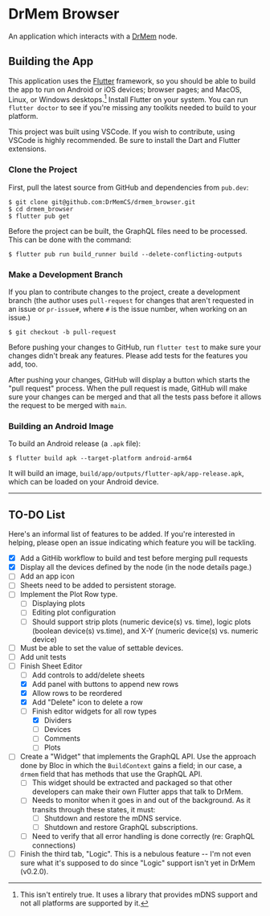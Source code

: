 # DrMem Browser

An application which interacts with a [DrMem](https://github.com/DrMemCS/drmem) node.

## Building the App

This application uses the [Flutter](https://flutter.dev/) framework, so you should be able to build the app to run on Android or iOS devices; browser pages; and MacOS, Linux, or Windows desktops.[^1] Install Flutter on your system. You can run `flutter doctor` to see if you're missing any toolkits needed to build to your platform.

This project was built using VSCode. If you wish to contribute, using VSCode is highly recommended. Be sure to install the Dart and Flutter extensions.

### Clone the Project

First, pull the latest source from GitHub and dependencies from `pub.dev`:

```shell
$ git clone git@github.com:DrMemCS/drmem_browser.git
$ cd drmem_browser
$ flutter pub get
```

Before the project can be built, the GraphQL files need to be processed. This can be done with the command:

```shell
$ flutter pub run build_runner build --delete-conflicting-outputs
```

### Make a Development Branch

If you plan to contribute changes to the project, create a development branch (the author uses `pull-request` for changes that aren't requested in an issue or `pr-issue#`, where `#` is the issue number, when working on an issue.)

```shell
$ git checkout -b pull-request
```

Before pushing your changes to GitHub, run `flutter test` to make sure your changes didn't break any features. Please add tests for the features you add, too.

After pushing your changes, GitHub will display a button which starts the "pull request" process. When the pull request is made, GitHub will make sure your changes can be merged and that all the tests pass before it allows the request to be merged with `main`.

### Building an Android Image

To build an Android release (a `.apk` file):

```shell
$ flutter build apk --target-platform android-arm64
```

It will build an image, `build/app/outputs/flutter-apk/app-release.apk`, which can be loaded on your Android device.

---

## TO-DO List

Here's an informal list of features to be added. If you're interested in helping, please open an issue indicating which feature you will be tackling.

- [X] Add a GitHib workflow to build and test before merging pull requests
- [X] Display all the devices defined by the node (in the node details page.)
- [ ] Add an app icon
- [ ] Sheets need to be added to persistent storage.
- [ ] Implement the Plot Row type.
  - [ ] Displaying plots
  - [ ] Editing plot configuration
  - [ ] Should support strip plots (numeric device(s) vs. time), logic plots (boolean device(s) vs.time), and X-Y (numeric device(s) vs. numeric device)
- [ ] Must be able to set the value of settable devices.
- [ ] Add unit tests
- [ ] Finish Sheet Editor
  - [ ] Add controls to add/delete sheets
  - [X] Add panel with buttons to append new rows
  - [X] Allow rows to be reordered
  - [X] Add "Delete" icon to delete a row
  - [ ] Finish editor widgets for all row types
    - [X] Dividers
    - [ ] Devices
    - [ ] Comments
    - [ ] Plots
- [ ] Create a "Widget" that implements the GraphQL API. Use the approach done by Bloc in which the `BuildContext` gains a field; in our case, a `drmem` field that has methods that use the GraphQL API.
  - [ ] This widget should be extracted and packaged so that other developers can make their own Flutter apps that talk to DrMem.
  - [ ] Needs to monitor when it goes in and out of the background. As it transits through these states, it must:
    - [ ] Shutdown and restore the mDNS service.
    - [ ] Shutdown and restore GraphQL subscriptions.
  - [ ] Need to verify that all error handling is done correctly (re: GraphQL connections)
- [ ] Finish the third tab, "Logic". This is a nebulous feature -- I'm not even sure what it's supposed to do since "Logic" support isn't yet in DrMem (v0.2.0).

[^1]: This isn't entirely true. It uses a library that provides mDNS support and not all platforms are supported by it.